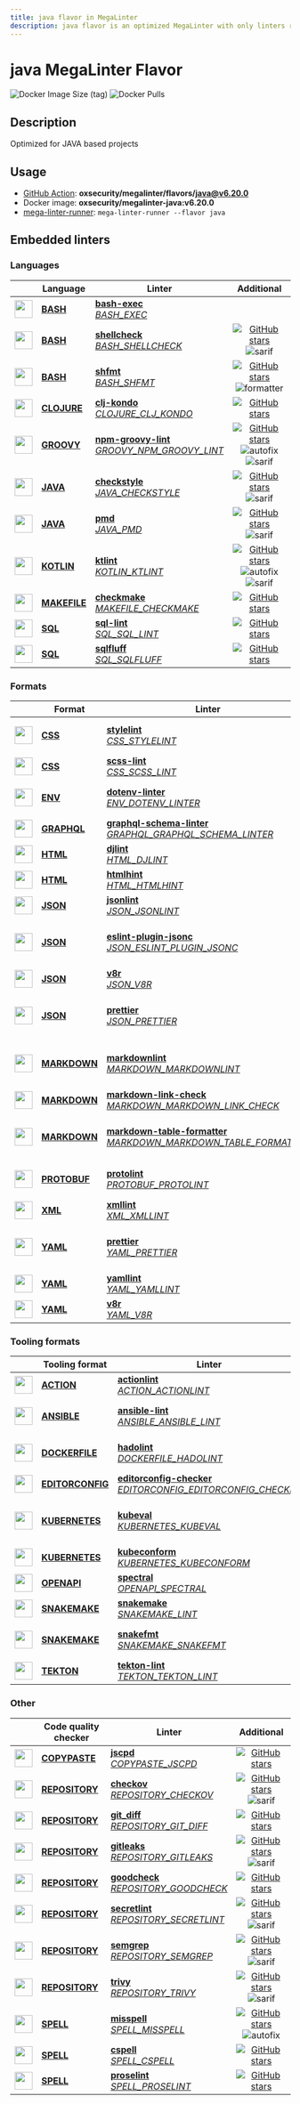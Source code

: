 ```yaml
---
title: java flavor in MegaLinter
description: java flavor is an optimized MegaLinter with only linters related to java projects
---
```

# java MegaLinter Flavor

![Docker Image Size (tag)](https://img.shields.io/docker/image-size/oxsecurity/megalinter-java/v6.20.0)
![Docker Pulls](https://img.shields.io/docker/pulls/oxsecurity/megalinter-java)

## Description

Optimized for JAVA based projects

## Usage

- [GitHub Action](https://megalinter.io/6.20.0/installation/#github-action): **oxsecurity/megalinter/flavors/java@v6.20.0**
- Docker image: **oxsecurity/megalinter-java:v6.20.0**
- [mega-linter-runner](https://megalinter.io/6.20.0/mega-linter-runner/): `mega-linter-runner --flavor java`

## Embedded linters

### Languages

|                                                                             <!-- -->                                                                              | Language                                                           | Linter                                                                                                                                                                                   |                                                                                                                     Additional                                                                                                                      |
|:-----------------------------------------------------------------------------------------------------------------------------------------------------------------:|--------------------------------------------------------------------|------------------------------------------------------------------------------------------------------------------------------------------------------------------------------------------|:---------------------------------------------------------------------------------------------------------------------------------------------------------------------------------------------------------------------------------------------------:|
|  <img src="https://github.com/oxsecurity/megalinter/raw/main/docs/assets/icons/bash.ico" alt="" height="32px" class="megalinter-icon"></a> <!-- linter-icon -->   | [**BASH**](https://megalinter.io/6.20.0/descriptors/bash/)         | [**bash-exec**](https://megalinter.io/6.20.0/descriptors/bash_bash_exec/)<br/>[_BASH_EXEC_](https://megalinter.io/6.20.0/descriptors/bash_bash_exec/)                                    |                                                                                                                                                                                                                                                     |
|  <img src="https://github.com/oxsecurity/megalinter/raw/main/docs/assets/icons/bash.ico" alt="" height="32px" class="megalinter-icon"></a> <!-- linter-icon -->   | [**BASH**](https://megalinter.io/6.20.0/descriptors/bash/)         | [**shellcheck**](https://megalinter.io/6.20.0/descriptors/bash_shellcheck/)<br/>[_BASH_SHELLCHECK_](https://megalinter.io/6.20.0/descriptors/bash_shellcheck/)                           |                                [![GitHub stars](https://img.shields.io/github/stars/koalaman/shellcheck?cacheSeconds=3600)](https://github.com/koalaman/shellcheck) ![sarif](https://shields.io/badge/-SARIF-orange)                                |
|  <img src="https://github.com/oxsecurity/megalinter/raw/main/docs/assets/icons/bash.ico" alt="" height="32px" class="megalinter-icon"></a> <!-- linter-icon -->   | [**BASH**](https://megalinter.io/6.20.0/descriptors/bash/)         | [**shfmt**](https://megalinter.io/6.20.0/descriptors/bash_shfmt/)<br/>[_BASH_SHFMT_](https://megalinter.io/6.20.0/descriptors/bash_shfmt/)                                               |                                        [![GitHub stars](https://img.shields.io/github/stars/mvdan/sh?cacheSeconds=3600)](https://github.com/mvdan/sh) ![formatter](https://shields.io/badge/-format-yellow)                                         |
| <img src="https://github.com/oxsecurity/megalinter/raw/main/docs/assets/icons/clojure.ico" alt="" height="32px" class="megalinter-icon"></a> <!-- linter-icon --> | [**CLOJURE**](https://megalinter.io/6.20.0/descriptors/clojure/)   | [**clj-kondo**](https://megalinter.io/6.20.0/descriptors/clojure_clj_kondo/)<br/>[_CLOJURE_CLJ_KONDO_](https://megalinter.io/6.20.0/descriptors/clojure_clj_kondo/)                      |                                                         [![GitHub stars](https://img.shields.io/github/stars/borkdude/clj-kondo?cacheSeconds=3600)](https://github.com/borkdude/clj-kondo)                                                          |
| <img src="https://github.com/oxsecurity/megalinter/raw/main/docs/assets/icons/groovy.ico" alt="" height="32px" class="megalinter-icon"></a> <!-- linter-icon -->  | [**GROOVY**](https://megalinter.io/6.20.0/descriptors/groovy/)     | [**npm-groovy-lint**](https://megalinter.io/6.20.0/descriptors/groovy_npm_groovy_lint/)<br/>[_GROOVY_NPM_GROOVY_LINT_](https://megalinter.io/6.20.0/descriptors/groovy_npm_groovy_lint/) | [![GitHub stars](https://img.shields.io/github/stars/nvuillam/npm-groovy-lint?cacheSeconds=3600)](https://github.com/nvuillam/npm-groovy-lint) ![autofix](https://shields.io/badge/-autofix-green) ![sarif](https://shields.io/badge/-SARIF-orange) |
|  <img src="https://github.com/oxsecurity/megalinter/raw/main/docs/assets/icons/java.ico" alt="" height="32px" class="megalinter-icon"></a> <!-- linter-icon -->   | [**JAVA**](https://megalinter.io/6.20.0/descriptors/java/)         | [**checkstyle**](https://megalinter.io/6.20.0/descriptors/java_checkstyle/)<br/>[_JAVA_CHECKSTYLE_](https://megalinter.io/6.20.0/descriptors/java_checkstyle/)                           |                              [![GitHub stars](https://img.shields.io/github/stars/checkstyle/checkstyle?cacheSeconds=3600)](https://github.com/checkstyle/checkstyle) ![sarif](https://shields.io/badge/-SARIF-orange)                              |
|  <img src="https://github.com/oxsecurity/megalinter/raw/main/docs/assets/icons/java.ico" alt="" height="32px" class="megalinter-icon"></a> <!-- linter-icon -->   | [**JAVA**](https://megalinter.io/6.20.0/descriptors/java/)         | [**pmd**](https://megalinter.io/6.20.0/descriptors/java_pmd/)<br/>[_JAVA_PMD_](https://megalinter.io/6.20.0/descriptors/java_pmd/)                                                       |                                            [![GitHub stars](https://img.shields.io/github/stars/pmd/pmd?cacheSeconds=3600)](https://github.com/pmd/pmd) ![sarif](https://shields.io/badge/-SARIF-orange)                                            |
| <img src="https://github.com/oxsecurity/megalinter/raw/main/docs/assets/icons/kotlin.ico" alt="" height="32px" class="megalinter-icon"></a> <!-- linter-icon -->  | [**KOTLIN**](https://megalinter.io/6.20.0/descriptors/kotlin/)     | [**ktlint**](https://megalinter.io/6.20.0/descriptors/kotlin_ktlint/)<br/>[_KOTLIN_KTLINT_](https://megalinter.io/6.20.0/descriptors/kotlin_ktlint/)                                     |         [![GitHub stars](https://img.shields.io/github/stars/pinterest/ktlint?cacheSeconds=3600)](https://github.com/pinterest/ktlint) ![autofix](https://shields.io/badge/-autofix-green) ![sarif](https://shields.io/badge/-SARIF-orange)         |
| <img src="https://github.com/oxsecurity/megalinter/raw/main/docs/assets/icons/default.ico" alt="" height="32px" class="megalinter-icon"></a> <!-- linter-icon --> | [**MAKEFILE**](https://megalinter.io/6.20.0/descriptors/makefile/) | [**checkmake**](https://megalinter.io/6.20.0/descriptors/makefile_checkmake/)<br/>[_MAKEFILE_CHECKMAKE_](https://megalinter.io/6.20.0/descriptors/makefile_checkmake/)                   |                                                           [![GitHub stars](https://img.shields.io/github/stars/mrtazz/checkmake?cacheSeconds=3600)](https://github.com/mrtazz/checkmake)                                                            |
|   <img src="https://github.com/oxsecurity/megalinter/raw/main/docs/assets/icons/sql.ico" alt="" height="32px" class="megalinter-icon"></a> <!-- linter-icon -->   | [**SQL**](https://megalinter.io/6.20.0/descriptors/sql/)           | [**sql-lint**](https://megalinter.io/6.20.0/descriptors/sql_sql_lint/)<br/>[_SQL_SQL_LINT_](https://megalinter.io/6.20.0/descriptors/sql_sql_lint/)                                      |                                                       [![GitHub stars](https://img.shields.io/github/stars/joereynolds/sql-lint?cacheSeconds=3600)](https://github.com/joereynolds/sql-lint)                                                        |
|   <img src="https://github.com/oxsecurity/megalinter/raw/main/docs/assets/icons/sql.ico" alt="" height="32px" class="megalinter-icon"></a> <!-- linter-icon -->   | [**SQL**](https://megalinter.io/6.20.0/descriptors/sql/)           | [**sqlfluff**](https://megalinter.io/6.20.0/descriptors/sql_sqlfluff/)<br/>[_SQL_SQLFLUFF_](https://megalinter.io/6.20.0/descriptors/sql_sqlfluff/)                                      |                                                          [![GitHub stars](https://img.shields.io/github/stars/sqlfluff/sqlfluff?cacheSeconds=3600)](https://github.com/sqlfluff/sqlfluff)                                                           |

### Formats

|                                                                              <!-- -->                                                                              | Format                                                             | Linter                                                                                                                                                                                                                             |                                                                                                                          Additional                                                                                                                           |
|:------------------------------------------------------------------------------------------------------------------------------------------------------------------:|--------------------------------------------------------------------|------------------------------------------------------------------------------------------------------------------------------------------------------------------------------------------------------------------------------------|:-------------------------------------------------------------------------------------------------------------------------------------------------------------------------------------------------------------------------------------------------------------:|
|   <img src="https://github.com/oxsecurity/megalinter/raw/main/docs/assets/icons/css.ico" alt="" height="32px" class="megalinter-icon"></a> <!-- linter-icon -->    | [**CSS**](https://megalinter.io/6.20.0/descriptors/css/)           | [**stylelint**](https://megalinter.io/6.20.0/descriptors/css_stylelint/)<br/>[_CSS_STYLELINT_](https://megalinter.io/6.20.0/descriptors/css_stylelint/)                                                                            |                                   [![GitHub stars](https://img.shields.io/github/stars/stylelint/stylelint?cacheSeconds=3600)](https://github.com/stylelint/stylelint) ![autofix](https://shields.io/badge/-autofix-green)                                    |
|   <img src="https://github.com/oxsecurity/megalinter/raw/main/docs/assets/icons/css.ico" alt="" height="32px" class="megalinter-icon"></a> <!-- linter-icon -->    | [**CSS**](https://megalinter.io/6.20.0/descriptors/css/)           | [**scss-lint**](https://megalinter.io/6.20.0/descriptors/css_scss_lint/)<br/>[_CSS_SCSS_LINT_](https://megalinter.io/6.20.0/descriptors/css_scss_lint/)                                                                            |                                                                   [![GitHub stars](https://img.shields.io/github/stars/sds/scss-lint?cacheSeconds=3600)](https://github.com/sds/scss-lint)                                                                    |
|   <img src="https://github.com/oxsecurity/megalinter/raw/main/docs/assets/icons/env.ico" alt="" height="32px" class="megalinter-icon"></a> <!-- linter-icon -->    | [**ENV**](https://megalinter.io/6.20.0/descriptors/env/)           | [**dotenv-linter**](https://megalinter.io/6.20.0/descriptors/env_dotenv_linter/)<br/>[_ENV_DOTENV_LINTER_](https://megalinter.io/6.20.0/descriptors/env_dotenv_linter/)                                                            |                           [![GitHub stars](https://img.shields.io/github/stars/dotenv-linter/dotenv-linter?cacheSeconds=3600)](https://github.com/dotenv-linter/dotenv-linter) ![autofix](https://shields.io/badge/-autofix-green)                            |
| <img src="https://github.com/oxsecurity/megalinter/raw/main/docs/assets/icons/graphql.ico" alt="" height="32px" class="megalinter-icon"></a> <!-- linter-icon -->  | [**GRAPHQL**](https://megalinter.io/6.20.0/descriptors/graphql/)   | [**graphql-schema-linter**](https://megalinter.io/6.20.0/descriptors/graphql_graphql_schema_linter/)<br/>[_GRAPHQL_GRAPHQL_SCHEMA_LINTER_](https://megalinter.io/6.20.0/descriptors/graphql_graphql_schema_linter/)                |                                                  [![GitHub stars](https://img.shields.io/github/stars/cjoudrey/graphql-schema-linter?cacheSeconds=3600)](https://github.com/cjoudrey/graphql-schema-linter)                                                   |
|   <img src="https://github.com/oxsecurity/megalinter/raw/main/docs/assets/icons/html.ico" alt="" height="32px" class="megalinter-icon"></a> <!-- linter-icon -->   | [**HTML**](https://megalinter.io/6.20.0/descriptors/html/)         | [**djlint**](https://megalinter.io/6.20.0/descriptors/html_djlint/)<br/>[_HTML_DJLINT_](https://megalinter.io/6.20.0/descriptors/html_djlint/)                                                                                     |                                                     [![GitHub stars](https://img.shields.io/github/stars/Riverside-Healthcare/djlint?cacheSeconds=3600)](https://github.com/Riverside-Healthcare/djlint)                                                      |
|   <img src="https://github.com/oxsecurity/megalinter/raw/main/docs/assets/icons/html.ico" alt="" height="32px" class="megalinter-icon"></a> <!-- linter-icon -->   | [**HTML**](https://megalinter.io/6.20.0/descriptors/html/)         | [**htmlhint**](https://megalinter.io/6.20.0/descriptors/html_htmlhint/)<br/>[_HTML_HTMLHINT_](https://megalinter.io/6.20.0/descriptors/html_htmlhint/)                                                                             |                                                               [![GitHub stars](https://img.shields.io/github/stars/htmlhint/HTMLHint?cacheSeconds=3600)](https://github.com/htmlhint/HTMLHint)                                                                |
|   <img src="https://github.com/oxsecurity/megalinter/raw/main/docs/assets/icons/json.ico" alt="" height="32px" class="megalinter-icon"></a> <!-- linter-icon -->   | [**JSON**](https://megalinter.io/6.20.0/descriptors/json/)         | [**jsonlint**](https://megalinter.io/6.20.0/descriptors/json_jsonlint/)<br/>[_JSON_JSONLINT_](https://megalinter.io/6.20.0/descriptors/json_jsonlint/)                                                                             |                                                                [![GitHub stars](https://img.shields.io/github/stars/prantlf/jsonlint?cacheSeconds=3600)](https://github.com/prantlf/jsonlint)                                                                 |
|   <img src="https://github.com/oxsecurity/megalinter/raw/main/docs/assets/icons/json.ico" alt="" height="32px" class="megalinter-icon"></a> <!-- linter-icon -->   | [**JSON**](https://megalinter.io/6.20.0/descriptors/json/)         | [**eslint-plugin-jsonc**](https://megalinter.io/6.20.0/descriptors/json_eslint_plugin_jsonc/)<br/>[_JSON_ESLINT_PLUGIN_JSONC_](https://megalinter.io/6.20.0/descriptors/json_eslint_plugin_jsonc/)                                 | [![GitHub stars](https://img.shields.io/github/stars/ota-meshi/eslint-plugin-jsonc?cacheSeconds=3600)](https://github.com/ota-meshi/eslint-plugin-jsonc) ![autofix](https://shields.io/badge/-autofix-green) ![sarif](https://shields.io/badge/-SARIF-orange) |
|   <img src="https://github.com/oxsecurity/megalinter/raw/main/docs/assets/icons/json.ico" alt="" height="32px" class="megalinter-icon"></a> <!-- linter-icon -->   | [**JSON**](https://megalinter.io/6.20.0/descriptors/json/)         | [**v8r**](https://megalinter.io/6.20.0/descriptors/json_v8r/)<br/>[_JSON_V8R_](https://megalinter.io/6.20.0/descriptors/json_v8r/)                                                                                                 |                                                                    [![GitHub stars](https://img.shields.io/github/stars/chris48s/v8r?cacheSeconds=3600)](https://github.com/chris48s/v8r)                                                                     |
|   <img src="https://github.com/oxsecurity/megalinter/raw/main/docs/assets/icons/json.ico" alt="" height="32px" class="megalinter-icon"></a> <!-- linter-icon -->   | [**JSON**](https://megalinter.io/6.20.0/descriptors/json/)         | [**prettier**](https://megalinter.io/6.20.0/descriptors/json_prettier/)<br/>[_JSON_PRETTIER_](https://megalinter.io/6.20.0/descriptors/json_prettier/)                                                                             |                                    [![GitHub stars](https://img.shields.io/github/stars/prettier/prettier?cacheSeconds=3600)](https://github.com/prettier/prettier) ![formatter](https://shields.io/badge/-format-yellow)                                     |
| <img src="https://github.com/oxsecurity/megalinter/raw/main/docs/assets/icons/markdown.ico" alt="" height="32px" class="megalinter-icon"></a> <!-- linter-icon --> | [**MARKDOWN**](https://megalinter.io/6.20.0/descriptors/markdown/) | [**markdownlint**](https://megalinter.io/6.20.0/descriptors/markdown_markdownlint/)<br/>[_MARKDOWN_MARKDOWNLINT_](https://megalinter.io/6.20.0/descriptors/markdown_markdownlint/)                                                 |                              [![GitHub stars](https://img.shields.io/github/stars/DavidAnson/markdownlint?cacheSeconds=3600)](https://github.com/DavidAnson/markdownlint) ![formatter](https://shields.io/badge/-format-yellow)                               |
| <img src="https://github.com/oxsecurity/megalinter/raw/main/docs/assets/icons/markdown.ico" alt="" height="32px" class="megalinter-icon"></a> <!-- linter-icon --> | [**MARKDOWN**](https://megalinter.io/6.20.0/descriptors/markdown/) | [**markdown-link-check**](https://megalinter.io/6.20.0/descriptors/markdown_markdown_link_check/)<br/>[_MARKDOWN_MARKDOWN_LINK_CHECK_](https://megalinter.io/6.20.0/descriptors/markdown_markdown_link_check/)                     |                                                       [![GitHub stars](https://img.shields.io/github/stars/tcort/markdown-link-check?cacheSeconds=3600)](https://github.com/tcort/markdown-link-check)                                                        |
| <img src="https://github.com/oxsecurity/megalinter/raw/main/docs/assets/icons/markdown.ico" alt="" height="32px" class="megalinter-icon"></a> <!-- linter-icon --> | [**MARKDOWN**](https://megalinter.io/6.20.0/descriptors/markdown/) | [**markdown-table-formatter**](https://megalinter.io/6.20.0/descriptors/markdown_markdown_table_formatter/)<br/>[_MARKDOWN_MARKDOWN_TABLE_FORMATTER_](https://megalinter.io/6.20.0/descriptors/markdown_markdown_table_formatter/) |                    [![GitHub stars](https://img.shields.io/github/stars/nvuillam/markdown-table-formatter?cacheSeconds=3600)](https://github.com/nvuillam/markdown-table-formatter) ![formatter](https://shields.io/badge/-format-yellow)                     |
| <img src="https://github.com/oxsecurity/megalinter/raw/main/docs/assets/icons/protobuf.ico" alt="" height="32px" class="megalinter-icon"></a> <!-- linter-icon --> | [**PROTOBUF**](https://megalinter.io/6.20.0/descriptors/protobuf/) | [**protolint**](https://megalinter.io/6.20.0/descriptors/protobuf_protolint/)<br/>[_PROTOBUF_PROTOLINT_](https://megalinter.io/6.20.0/descriptors/protobuf_protolint/)                                                             |                                   [![GitHub stars](https://img.shields.io/github/stars/yoheimuta/protolint?cacheSeconds=3600)](https://github.com/yoheimuta/protolint) ![autofix](https://shields.io/badge/-autofix-green)                                    |
|   <img src="https://github.com/oxsecurity/megalinter/raw/main/docs/assets/icons/xml.ico" alt="" height="32px" class="megalinter-icon"></a> <!-- linter-icon -->    | [**XML**](https://megalinter.io/6.20.0/descriptors/xml/)           | [**xmllint**](https://megalinter.io/6.20.0/descriptors/xml_xmllint/)<br/>[_XML_XMLLINT_](https://megalinter.io/6.20.0/descriptors/xml_xmllint/)                                                                                    |                                                                                                      ![autofix](https://shields.io/badge/-autofix-green)                                                                                                      |
|   <img src="https://github.com/oxsecurity/megalinter/raw/main/docs/assets/icons/yaml.ico" alt="" height="32px" class="megalinter-icon"></a> <!-- linter-icon -->   | [**YAML**](https://megalinter.io/6.20.0/descriptors/yaml/)         | [**prettier**](https://megalinter.io/6.20.0/descriptors/yaml_prettier/)<br/>[_YAML_PRETTIER_](https://megalinter.io/6.20.0/descriptors/yaml_prettier/)                                                                             |                                    [![GitHub stars](https://img.shields.io/github/stars/prettier/prettier?cacheSeconds=3600)](https://github.com/prettier/prettier) ![formatter](https://shields.io/badge/-format-yellow)                                     |
|   <img src="https://github.com/oxsecurity/megalinter/raw/main/docs/assets/icons/yaml.ico" alt="" height="32px" class="megalinter-icon"></a> <!-- linter-icon -->   | [**YAML**](https://megalinter.io/6.20.0/descriptors/yaml/)         | [**yamllint**](https://megalinter.io/6.20.0/descriptors/yaml_yamllint/)<br/>[_YAML_YAMLLINT_](https://megalinter.io/6.20.0/descriptors/yaml_yamllint/)                                                                             |                                                            [![GitHub stars](https://img.shields.io/github/stars/adrienverge/yamllint?cacheSeconds=3600)](https://github.com/adrienverge/yamllint)                                                             |
|   <img src="https://github.com/oxsecurity/megalinter/raw/main/docs/assets/icons/yaml.ico" alt="" height="32px" class="megalinter-icon"></a> <!-- linter-icon -->   | [**YAML**](https://megalinter.io/6.20.0/descriptors/yaml/)         | [**v8r**](https://megalinter.io/6.20.0/descriptors/yaml_v8r/)<br/>[_YAML_V8R_](https://megalinter.io/6.20.0/descriptors/yaml_v8r/)                                                                                                 |                                                                    [![GitHub stars](https://img.shields.io/github/stars/chris48s/v8r?cacheSeconds=3600)](https://github.com/chris48s/v8r)                                                                     |

### Tooling formats

|                                                                                <!-- -->                                                                                | Tooling format                                                             | Linter                                                                                                                                                                                                                         |                                                                                          Additional                                                                                          |
|:----------------------------------------------------------------------------------------------------------------------------------------------------------------------:|----------------------------------------------------------------------------|--------------------------------------------------------------------------------------------------------------------------------------------------------------------------------------------------------------------------------|:--------------------------------------------------------------------------------------------------------------------------------------------------------------------------------------------:|
|   <img src="https://github.com/oxsecurity/megalinter/raw/main/docs/assets/icons/default.ico" alt="" height="32px" class="megalinter-icon"></a> <!-- linter-icon -->    | [**ACTION**](https://megalinter.io/6.20.0/descriptors/action/)             | [**actionlint**](https://megalinter.io/6.20.0/descriptors/action_actionlint/)<br/>[_ACTION_ACTIONLINT_](https://megalinter.io/6.20.0/descriptors/action_actionlint/)                                                           |                                [![GitHub stars](https://img.shields.io/github/stars/rhysd/actionlint?cacheSeconds=3600)](https://github.com/rhysd/actionlint)                                |
|   <img src="https://github.com/oxsecurity/megalinter/raw/main/docs/assets/icons/ansible.ico" alt="" height="32px" class="megalinter-icon"></a> <!-- linter-icon -->    | [**ANSIBLE**](https://megalinter.io/6.20.0/descriptors/ansible/)           | [**ansible-lint**](https://megalinter.io/6.20.0/descriptors/ansible_ansible_lint/)<br/>[_ANSIBLE_ANSIBLE_LINT_](https://megalinter.io/6.20.0/descriptors/ansible_ansible_lint/)                                                |   [![GitHub stars](https://img.shields.io/github/stars/ansible/ansible-lint?cacheSeconds=3600)](https://github.com/ansible/ansible-lint) ![sarif](https://shields.io/badge/-SARIF-orange)    |
|  <img src="https://github.com/oxsecurity/megalinter/raw/main/docs/assets/icons/dockerfile.ico" alt="" height="32px" class="megalinter-icon"></a> <!-- linter-icon -->  | [**DOCKERFILE**](https://megalinter.io/6.20.0/descriptors/dockerfile/)     | [**hadolint**](https://megalinter.io/6.20.0/descriptors/dockerfile_hadolint/)<br/>[_DOCKERFILE_HADOLINT_](https://megalinter.io/6.20.0/descriptors/dockerfile_hadolint/)                                                       |      [![GitHub stars](https://img.shields.io/github/stars/hadolint/hadolint?cacheSeconds=3600)](https://github.com/hadolint/hadolint) ![sarif](https://shields.io/badge/-SARIF-orange)       |
| <img src="https://github.com/oxsecurity/megalinter/raw/main/docs/assets/icons/editorconfig.ico" alt="" height="32px" class="megalinter-icon"></a> <!-- linter-icon --> | [**EDITORCONFIG**](https://megalinter.io/6.20.0/descriptors/editorconfig/) | [**editorconfig-checker**](https://megalinter.io/6.20.0/descriptors/editorconfig_editorconfig_checker/)<br/>[_EDITORCONFIG_EDITORCONFIG_CHECKER_](https://megalinter.io/6.20.0/descriptors/editorconfig_editorconfig_checker/) |       [![GitHub stars](https://img.shields.io/github/stars/editorconfig-checker/editorconfig-checker?cacheSeconds=3600)](https://github.com/editorconfig-checker/editorconfig-checker)       |
|  <img src="https://github.com/oxsecurity/megalinter/raw/main/docs/assets/icons/kubernetes.ico" alt="" height="32px" class="megalinter-icon"></a> <!-- linter-icon -->  | [**KUBERNETES**](https://megalinter.io/6.20.0/descriptors/kubernetes/)     | [**kubeval**](https://megalinter.io/6.20.0/descriptors/kubernetes_kubeval/)<br/>[_KUBERNETES_KUBEVAL_](https://megalinter.io/6.20.0/descriptors/kubernetes_kubeval/)                                                           | ![deprecated](https://shields.io/badge/-deprecated-red) [![GitHub stars](https://img.shields.io/github/stars/instrumenta/kubeval?cacheSeconds=3600)](https://github.com/instrumenta/kubeval) |
|  <img src="https://github.com/oxsecurity/megalinter/raw/main/docs/assets/icons/kubernetes.ico" alt="" height="32px" class="megalinter-icon"></a> <!-- linter-icon -->  | [**KUBERNETES**](https://megalinter.io/6.20.0/descriptors/kubernetes/)     | [**kubeconform**](https://megalinter.io/6.20.0/descriptors/kubernetes_kubeconform/)<br/>[_KUBERNETES_KUBECONFORM_](https://megalinter.io/6.20.0/descriptors/kubernetes_kubeconform/)                                           |                               [![GitHub stars](https://img.shields.io/github/stars/yannh/kubeconform?cacheSeconds=3600)](https://github.com/yannh/kubeconform)                               |
|   <img src="https://github.com/oxsecurity/megalinter/raw/main/docs/assets/icons/openapi.ico" alt="" height="32px" class="megalinter-icon"></a> <!-- linter-icon -->    | [**OPENAPI**](https://megalinter.io/6.20.0/descriptors/openapi/)           | [**spectral**](https://megalinter.io/6.20.0/descriptors/openapi_spectral/)<br/>[_OPENAPI_SPECTRAL_](https://megalinter.io/6.20.0/descriptors/openapi_spectral/)                                                                |                            [![GitHub stars](https://img.shields.io/github/stars/stoplightio/spectral?cacheSeconds=3600)](https://github.com/stoplightio/spectral)                            |
|  <img src="https://github.com/oxsecurity/megalinter/raw/main/docs/assets/icons/snakemake.ico" alt="" height="32px" class="megalinter-icon"></a> <!-- linter-icon -->   | [**SNAKEMAKE**](https://megalinter.io/6.20.0/descriptors/snakemake/)       | [**snakemake**](https://megalinter.io/6.20.0/descriptors/snakemake_snakemake/)<br/>[_SNAKEMAKE_LINT_](https://megalinter.io/6.20.0/descriptors/snakemake_snakemake/)                                                           |                             [![GitHub stars](https://img.shields.io/github/stars/snakemake/snakemake?cacheSeconds=3600)](https://github.com/snakemake/snakemake)                             |
|  <img src="https://github.com/oxsecurity/megalinter/raw/main/docs/assets/icons/snakemake.ico" alt="" height="32px" class="megalinter-icon"></a> <!-- linter-icon -->   | [**SNAKEMAKE**](https://megalinter.io/6.20.0/descriptors/snakemake/)       | [**snakefmt**](https://megalinter.io/6.20.0/descriptors/snakemake_snakefmt/)<br/>[_SNAKEMAKE_SNAKEFMT_](https://megalinter.io/6.20.0/descriptors/snakemake_snakefmt/)                                                          |   [![GitHub stars](https://img.shields.io/github/stars/snakemake/snakefmt?cacheSeconds=3600)](https://github.com/snakemake/snakefmt) ![formatter](https://shields.io/badge/-format-yellow)   |
|    <img src="https://github.com/oxsecurity/megalinter/raw/main/docs/assets/icons/tekton.ico" alt="" height="32px" class="megalinter-icon"></a> <!-- linter-icon -->    | [**TEKTON**](https://megalinter.io/6.20.0/descriptors/tekton/)             | [**tekton-lint**](https://megalinter.io/6.20.0/descriptors/tekton_tekton_lint/)<br/>[_TEKTON_TEKTON_LINT_](https://megalinter.io/6.20.0/descriptors/tekton_tekton_lint/)                                                       |                                 [![GitHub stars](https://img.shields.io/github/stars/IBM/tekton-lint?cacheSeconds=3600)](https://github.com/IBM/tekton-lint)                                 |

### Other

|                                                                              <!-- -->                                                                               | Code quality checker                                                   | Linter                                                                                                                                                                           |                                                                                        Additional                                                                                         |
|:-------------------------------------------------------------------------------------------------------------------------------------------------------------------:|------------------------------------------------------------------------|----------------------------------------------------------------------------------------------------------------------------------------------------------------------------------|:-----------------------------------------------------------------------------------------------------------------------------------------------------------------------------------------:|
| <img src="https://github.com/oxsecurity/megalinter/raw/main/docs/assets/icons/copypaste.ico" alt="" height="32px" class="megalinter-icon"></a> <!-- linter-icon --> | [**COPYPASTE**](https://megalinter.io/6.20.0/descriptors/copypaste/)   | [**jscpd**](https://megalinter.io/6.20.0/descriptors/copypaste_jscpd/)<br/>[_COPYPASTE_JSCPD_](https://megalinter.io/6.20.0/descriptors/copypaste_jscpd/)                        |                              [![GitHub stars](https://img.shields.io/github/stars/kucherenko/jscpd?cacheSeconds=3600)](https://github.com/kucherenko/jscpd)                               |
|  <img src="https://github.com/oxsecurity/megalinter/raw/main/docs/assets/icons/default.ico" alt="" height="32px" class="megalinter-icon"></a> <!-- linter-icon -->  | [**REPOSITORY**](https://megalinter.io/6.20.0/descriptors/repository/) | [**checkov**](https://megalinter.io/6.20.0/descriptors/repository_checkov/)<br/>[_REPOSITORY_CHECKOV_](https://megalinter.io/6.20.0/descriptors/repository_checkov/)             |  [![GitHub stars](https://img.shields.io/github/stars/bridgecrewio/checkov?cacheSeconds=3600)](https://github.com/bridgecrewio/checkov) ![sarif](https://shields.io/badge/-SARIF-orange)  |
|  <img src="https://github.com/oxsecurity/megalinter/raw/main/docs/assets/icons/default.ico" alt="" height="32px" class="megalinter-icon"></a> <!-- linter-icon -->  | [**REPOSITORY**](https://megalinter.io/6.20.0/descriptors/repository/) | [**git_diff**](https://megalinter.io/6.20.0/descriptors/repository_git_diff/)<br/>[_REPOSITORY_GIT_DIFF_](https://megalinter.io/6.20.0/descriptors/repository_git_diff/)         |                                       [![GitHub stars](https://img.shields.io/github/stars/git/git?cacheSeconds=3600)](https://github.com/git/git)                                        |
|  <img src="https://github.com/oxsecurity/megalinter/raw/main/docs/assets/icons/default.ico" alt="" height="32px" class="megalinter-icon"></a> <!-- linter-icon -->  | [**REPOSITORY**](https://megalinter.io/6.20.0/descriptors/repository/) | [**gitleaks**](https://megalinter.io/6.20.0/descriptors/repository_gitleaks/)<br/>[_REPOSITORY_GITLEAKS_](https://megalinter.io/6.20.0/descriptors/repository_gitleaks/)         |  [![GitHub stars](https://img.shields.io/github/stars/zricethezav/gitleaks?cacheSeconds=3600)](https://github.com/zricethezav/gitleaks) ![sarif](https://shields.io/badge/-SARIF-orange)  |
|  <img src="https://github.com/oxsecurity/megalinter/raw/main/docs/assets/icons/default.ico" alt="" height="32px" class="megalinter-icon"></a> <!-- linter-icon -->  | [**REPOSITORY**](https://megalinter.io/6.20.0/descriptors/repository/) | [**goodcheck**](https://megalinter.io/6.20.0/descriptors/repository_goodcheck/)<br/>[_REPOSITORY_GOODCHECK_](https://megalinter.io/6.20.0/descriptors/repository_goodcheck/)     |                               [![GitHub stars](https://img.shields.io/github/stars/sider/goodcheck?cacheSeconds=3600)](https://github.com/sider/goodcheck)                                |
|  <img src="https://github.com/oxsecurity/megalinter/raw/main/docs/assets/icons/default.ico" alt="" height="32px" class="megalinter-icon"></a> <!-- linter-icon -->  | [**REPOSITORY**](https://megalinter.io/6.20.0/descriptors/repository/) | [**secretlint**](https://megalinter.io/6.20.0/descriptors/repository_secretlint/)<br/>[_REPOSITORY_SECRETLINT_](https://megalinter.io/6.20.0/descriptors/repository_secretlint/) | [![GitHub stars](https://img.shields.io/github/stars/secretlint/secretlint?cacheSeconds=3600)](https://github.com/secretlint/secretlint) ![sarif](https://shields.io/badge/-SARIF-orange) |
|  <img src="https://github.com/oxsecurity/megalinter/raw/main/docs/assets/icons/default.ico" alt="" height="32px" class="megalinter-icon"></a> <!-- linter-icon -->  | [**REPOSITORY**](https://megalinter.io/6.20.0/descriptors/repository/) | [**semgrep**](https://megalinter.io/6.20.0/descriptors/repository_semgrep/)<br/>[_REPOSITORY_SEMGREP_](https://megalinter.io/6.20.0/descriptors/repository_semgrep/)             |  [![GitHub stars](https://img.shields.io/github/stars/returntocorp/semgrep?cacheSeconds=3600)](https://github.com/returntocorp/semgrep) ![sarif](https://shields.io/badge/-SARIF-orange)  |
|  <img src="https://github.com/oxsecurity/megalinter/raw/main/docs/assets/icons/default.ico" alt="" height="32px" class="megalinter-icon"></a> <!-- linter-icon -->  | [**REPOSITORY**](https://megalinter.io/6.20.0/descriptors/repository/) | [**trivy**](https://megalinter.io/6.20.0/descriptors/repository_trivy/)<br/>[_REPOSITORY_TRIVY_](https://megalinter.io/6.20.0/descriptors/repository_trivy/)                     |    [![GitHub stars](https://img.shields.io/github/stars/aquasecurity/trivy?cacheSeconds=3600)](https://github.com/aquasecurity/trivy) ![sarif](https://shields.io/badge/-SARIF-orange)    |
|   <img src="https://github.com/oxsecurity/megalinter/raw/main/docs/assets/icons/spell.ico" alt="" height="32px" class="megalinter-icon"></a> <!-- linter-icon -->   | [**SPELL**](https://megalinter.io/6.20.0/descriptors/spell/)           | [**misspell**](https://megalinter.io/6.20.0/descriptors/spell_misspell/)<br/>[_SPELL_MISSPELL_](https://megalinter.io/6.20.0/descriptors/spell_misspell/)                        |    [![GitHub stars](https://img.shields.io/github/stars/client9/misspell?cacheSeconds=3600)](https://github.com/client9/misspell) ![autofix](https://shields.io/badge/-autofix-green)     |
|   <img src="https://github.com/oxsecurity/megalinter/raw/main/docs/assets/icons/spell.ico" alt="" height="32px" class="megalinter-icon"></a> <!-- linter-icon -->   | [**SPELL**](https://megalinter.io/6.20.0/descriptors/spell/)           | [**cspell**](https://megalinter.io/6.20.0/descriptors/spell_cspell/)<br/>[_SPELL_CSPELL_](https://megalinter.io/6.20.0/descriptors/spell_cspell/)                                |                     [![GitHub stars](https://img.shields.io/github/stars/streetsidesoftware/cspell?cacheSeconds=3600)](https://github.com/streetsidesoftware/cspell)                      |
|   <img src="https://github.com/oxsecurity/megalinter/raw/main/docs/assets/icons/spell.ico" alt="" height="32px" class="megalinter-icon"></a> <!-- linter-icon -->   | [**SPELL**](https://megalinter.io/6.20.0/descriptors/spell/)           | [**proselint**](https://megalinter.io/6.20.0/descriptors/spell_proselint/)<br/>[_SPELL_PROSELINT_](https://megalinter.io/6.20.0/descriptors/spell_proselint/)                    |                            [![GitHub stars](https://img.shields.io/github/stars/amperser/proselint?cacheSeconds=3600)](https://github.com/amperser/proselint)                             |


